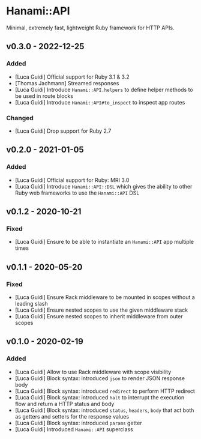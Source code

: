 # Hanami::API
Minimal, extremely fast, lightweight Ruby framework for HTTP APIs.

## v0.3.0 - 2022-12-25

### Added
- [Luca Guidi] Official support for Ruby 3.1 & 3.2
- [Thomas Jachmann] Streamed responses
- [Luca Guidi] Introduce `Hanami::API.helpers` to define helper methods to be used in route blocks
- [Luca Guidi] Introduce `Hanami::API#to_inspect` to inspect app routes

### Changed
- [Luca Guidi] Drop support for Ruby 2.7

## v0.2.0 - 2021-01-05
### Added
- [Luca Guidi] Official support for Ruby: MRI 3.0
- [Luca Guidi] Introduce `Hanami::API::DSL` which gives the ability to other Ruby web frameworks to use the `Hanami::API` DSL

## v0.1.2 - 2020-10-21
### Fixed
- [Luca Guidi] Ensure to be able to instantiate an `Hanami::API` app multiple times

## v0.1.1 - 2020-05-20
### Fixed
- [Luca Guidi] Ensure Rack middleware to be mounted in scopes without a leading slash
- [Luca Guidi] Ensure nested scopes to use the given middleware stack
- [Luca Guidi] Ensure nested scopes to inherit middleware from outer scopes

## v0.1.0 - 2020-02-19
### Added
- [Luca Guidi] Allow to use Rack middleware with scope visibility
- [Luca Guidi] Block syntax: introduced `json` to render JSON response body
- [Luca Guidi] Block syntax: introduced `redirect` to perform HTTP redirect
- [Luca Guidi] Block syntax: introduced `halt` to interrupt the execution flow and return a HTTP status and body
- [Luca Guidi] Block syntax: introduced `status`, `headers`, `body` that act both as getters and setters for the response values
- [Luca Guidi] Block syntax: introduced `params` getter
- [Luca Guidi] Introduced `Hanami::API` superclass
